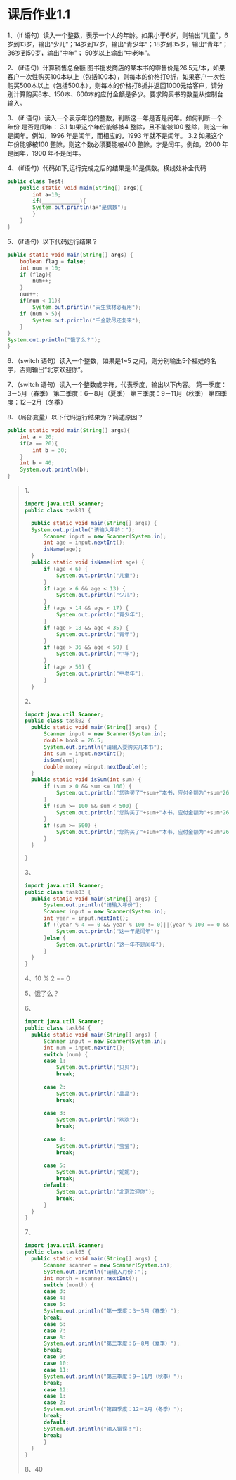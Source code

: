 # 课后作业1.1

1、（if 语句）读入一个整数，表示一个人的年龄。如果小于6岁，则输出“儿童”，6岁到13岁，输出“少儿”；14岁到17岁，输出“青少年”；18岁到35岁，输出“青年”；36岁到50岁，输出“中年”； 50岁以上输出“中老年”。

2、（if语句）计算销售总金额
图书批发商店的某本书的零售价是26.5元/本，如果客户一次性购买100本以上（包括100本），则每本的价格打9折，如果客户一次性购买500本以上（包括500本），则每本的价格打8折并返回1000元给客户，请分别计算购买8本、150本、600本的应付金额是多少。要求购买书的数量从控制台输入。

3、（if 语句）读入一个表示年份的整数，判断这一年是否是闰年。如何判断一个年份 是否是闰年：
3.1 如果这个年份能够被4 整除，且不能被100 整除，则这一年是闰年。例如，1996 年是闰年，而相应的，1993 年就不是闰年。
3.2 如果这个年份能够被100 整除，则这个数必须要能被400 整除，才是闰年。例如，2000 年是闰年，1900 年不是闰年。

4、（if语句）代码如下,运行完成之后的结果是:10是偶数。横线处补全代码

```java
public class Test{
	public static void main(String[] args){
		int a=10;
		if(____________){
		System.out.println(a+"是偶数");
		}
	}
}
```

5、（if语句）以下代码运行结果？

```java
public static void main(String[] args) {
	boolean flag = false;
	int num = 10;
	if (flag){
		num++;
	}
	num++;
	if(num < 11){
		System.out.println("天⽣我材必有⽤");
	if (num > 5){
		System.out.println("千⾦散尽还复来");
	}
}
System.out.println("饿了么？");
}
```

6、（switch 语句）读入一个整数，如果是1~5 之间，则分别输出5个福娃的名字，否则输出“北京欢迎你”。

7、（switch 语句）读入一个整数或字符，代表季度，输出以下内容。
		第一季度：3－5月（春季）
		第二季度：6－8月（夏季）
		第三季度：9－11月（秋季）
		第四季度：12－2月（冬季）

8、（局部变量）以下代码运行结果为？简述原因？

```java
public static void main(String[] args){
	int a = 20;
	if(a == 20){
		int b = 30;
	}
	int b = 40;
	System.out.println(b);
}
```





> 1、
>
> ```java
> import java.util.Scanner;
> public class task01 {
> 
> 	public static void main(String[] args) {
> 	System.out.println("请输入年龄：");
> 		Scanner input = new Scanner(System.in);
> 		int age = input.nextInt();
> 		isName(age);
> 	}
> 	public static void isName(int age) {
> 		if (age < 6) {
> 			System.out.println("儿童");
> 		}
> 		if (age > 6 && age < 13) {
> 			System.out.println("少儿");
> 		}
> 		if (age > 14 && age < 17) {
> 			System.out.println("青少年");
> 		}
> 		if (age > 18 && age < 35) {
> 			System.out.println("青年");
> 		}
> 		if (age > 36 && age < 50) {
> 			System.out.println("中年");
> 		}
> 		if (age > 50) {
> 			System.out.println("中老年");
> 		}
> 	}
> ```
>
> 2、
>
> ```java
> import java.util.Scanner;
> public class task02 {
> 	public static void main(String[] args) {
> 		Scanner input = new Scanner(System.in);
> 		double book = 26.5;
> 		System.out.println("请输入要购买几本书");
> 		int sum = input.nextInt();
> 		isSum(sum);
> 		double money =input.nextDouble();
> 	}
> 	public static void isSum(int sum) {
> 		if (sum > 0 && sum <= 100) {
> 			System.out.println("您购买了"+sum+"本书，应付金额为"+sum*26.5+"元");
> 		}
> 		if (sum >= 100 && sum < 500) {
> 			System.out.println("您购买了"+sum+"本书，应付金额为"+sum*26.5*0.9+"元");
> 		}
> 		if (sum >= 500) {
> 			System.out.println("您购买了"+sum+"本书，应付金额为"+sum*26.5*0.8+1000+"元");
> 		}
> 	}
> 
> }
> ```
>
> 3、
>
> ```java
> import java.util.Scanner;
> public class task03 {
> 	public static void main(String[] args) {
> 		System.out.println("请输入年份");
> 		Scanner input = new Scanner(System.in);
> 		int year = input.nextInt();
> 		if ((year % 4 == 0 && year % 100 != 0)||(year % 100 == 0 && year % 400 == 0)) {
> 			System.out.println("这一年是闰年");
> 		}else {
> 			System.out.println("这一年不是闰年");
> 		}
> 	}
> }
> ```
>
> 4、10 % 2 == 0
>
> 5、饿了么？
>
> 6、
>
> ```java
> import java.util.Scanner;
> public class task04 {
> 	public static void main(String[] args) {
> 		Scanner input = new Scanner(System.in);
> 		int num = input.nextInt();
> 		switch (num) {
> 		case 1:
> 			System.out.println("贝贝");
> 			break;
> 			
> 		case 2:
> 			System.out.println("晶晶");
> 			break;
> 			
> 		case 3:
> 			System.out.println("欢欢");
> 			break;
> 			
> 		case 4:
> 			System.out.println("莹莹");
> 			break;
> 			
> 		case 5:
> 			System.out.println("妮妮");
> 			break;
> 		default:
> 			System.out.println("北京欢迎你");
> 			break;
> 		}
> 	}
> }
> ```
>
> 7、
>
> ```java
> import java.util.Scanner;
> public class task05 {
> 	public static void main(String[] args) {
> 		Scanner scanner = new Scanner(System.in);
> 		System.out.println("请输⼊月份：");
> 		int month = scanner.nextInt();
> 		switch (month) {
> 		case 3:
> 		case 4:
> 		case 5:
> 		System.out.println("第一季度：3－5月（春季）");
> 		break;
> 		case 6:
> 		case 7:
> 		case 8:
> 		System.out.println("第二季度：6－8月（夏季）");
> 		break;
> 		case 9:
> 		case 10:
> 		case 11:
> 		System.out.println("第三季度：9－11⽉（秋季）");
> 		break;
> 		case 12:
> 		case 1:
> 		case 2:
> 		System.out.println("第四季度：12－2月（冬季）");
> 		break;
> 		default:
> 		System.out.println("输入错误！");
> 		break;
> 		}
> 	}
> }
> ```
>
> 8、40

